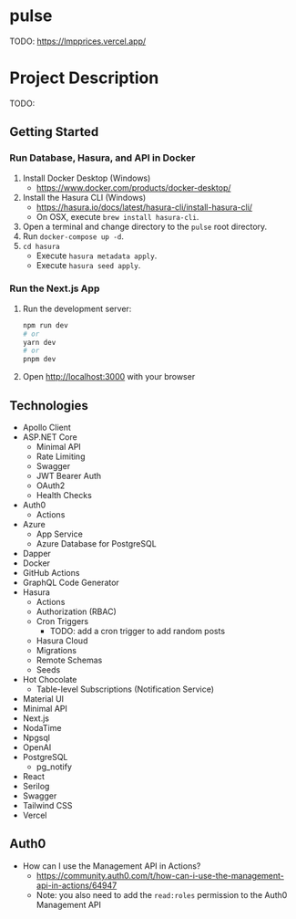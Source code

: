 # pulse

TODO:
https://lmpprices.vercel.app/

# Project Description

TODO:

## Getting Started

### Run Database, Hasura, and API in Docker

1. Install Docker Desktop (Windows)
   - https://www.docker.com/products/docker-desktop/
1. Install the Hasura CLI (Windows)
   - https://hasura.io/docs/latest/hasura-cli/install-hasura-cli/
   - On OSX, execute `brew install hasura-cli`.
1. Open a terminal and change directory to the `pulse` root directory.
1. Run `docker-compose up -d`.
1. `cd hasura`
   - Execute `hasura metadata apply`.
   - Execute `hasura seed apply`.

### Run the Next.js App

1. Run the development server:
    ```bash
    npm run dev
    # or
    yarn dev
    # or
    pnpm dev
    ```
2. Open [http://localhost:3000](http://localhost:3000) with your browser

## Technologies

- Apollo Client
- ASP.NET Core
    - Minimal API
    - Rate Limiting
    - Swagger
    - JWT Bearer Auth
    - OAuth2
    - Health Checks
- Auth0
    - Actions
- Azure
    - App Service
    - Azure Database for PostgreSQL
- Dapper
- Docker
- GitHub Actions
- GraphQL Code Generator
- Hasura
    - Actions
    - Authorization (RBAC)
    - Cron Triggers
        - TODO: add a cron trigger to add random posts
    - Hasura Cloud
    - Migrations
    - Remote Schemas
    - Seeds
- Hot Chocolate
    - Table-level Subscriptions (Notification Service)
- Material UI
- Minimal API
- Next.js
- NodaTime
- Npgsql
- OpenAI
- PostgreSQL
    - pg_notify
- React
- Serilog
- Swagger
- Tailwind CSS
- Vercel

## Auth0

- How can I use the Management API in Actions?
    - https://community.auth0.com/t/how-can-i-use-the-management-api-in-actions/64947
    - Note: you also need to add the `read:roles` permission to the Auth0 Management API

